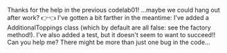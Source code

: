 Thanks for the help in the previous codelab01! ...maybe we could hang out after work? 👉👈
I've gotten a bit farther in the meantime: I've added a AdditionalToppings class (which by default are all false: see the factory method!).
I've also added a test, but it doesn't seem to want to succeed!! Can you help me?
There might be more than just one bug in the code...